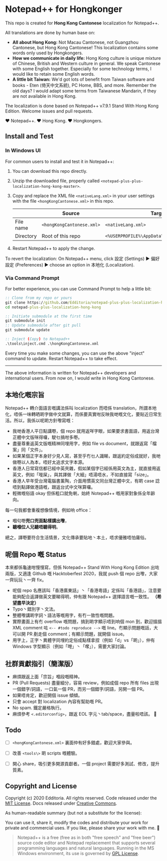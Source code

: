 # Notepad++ for Hongkonger

This repo is created for **Hong Kong Cantonese** localization for Notepad++.

All translations are done by human base on:

- **All about Hong Kong:** Not Macau Cantonese, not Guangzhou Cantonese, but Hong Kong Cantonese! This localization contains some words only used by Hongkongers.
- **How we communicate in daily life:** Hong Kong culture is unique mixture of Chinese, British and Western culture in general. We speak Cantonese with some English together. Especially for some technology terms, I would like to retain some English words.
- **A little bit Taiwan:** We'd got lots of benefit from Taiwan software and books - Eten (倚天中文系統), PC Home, BBS, and more. Remember the old days? I would adapt some terms from Taiwanese Mandarin, if they are not available in Hong Kong.

The localization is done based on Notepad++ v7.9.1 Stand With Hong Kong Edition. Welcome issues and pull requests.

:heart: Notepad++. :heart: Hong Kong. :heart: Hongkongers.


## Install and Test

### In Windows UI

For common users to install and test it in Notepad++:

1. You can download this repo directly.
1. Unzip the downloaded file, properly called `<notepad-plus-plus-localization-hong-kong-master>`.
1. Copy and replace the XML file `<nativeLang.xml>` in your user settings with the file `<hongKongCantonese.xml>` in this repo.

	|           | Source                    | Target             |
	| --------- | ------                    | ------             |
	| File name | `<hongKongCantonese.xml>` | `<nativeLang.xml>` |
	| Directory | Root of this repo         | `<%USERPROFILE%\AppData\Roaming\Notepad++\>` |

1. Restart Notepad++ to apply the change.

To revert the localization: On Notepad++ menu, click 設定 (Settings) ▶︎ 偏好設定 (Preferences) ▶︎ choose an option in 本地化 (Localization).


### Via Command Prompt

For better experience, you can use Command Prompt to help a little bit:

```cmd
:: Clone from my repo or yours
git clone https://github.com/Edditoria/notepad-plus-plus-localization-hong-kong.git
cd notepad-plus-plus-localization-hong-kong

:: Initiate submodule at the first time
git submodule init
:: Update submodule after git pull
git submodule update

:: Inject (Copy) to Notepad++
.\tools\inject.cmd .\hongKongCantonese.xml
```

Every time you make some changes, you can use the above "inject" command to update. Restart Notepad++ to take effect.

---

The above information is written for Notepad++ developers and international users. From now on, I would write in Hong Kong Cantonese.


## 本地化嘅宗旨

Notepad++ 轉介面語言嘅講法係叫 localization 而唔係 translation，所謂本地化，唔係一味轉晒啲字做中文就算，而係要真實咁反映我哋嘅文化，要貼近日常生活。所以，我係以呢啲方針嚟寫嘅：

- 我哋香港人平日點講嘢，個 repo 就用返咩字眼，如果要求書面語，用返台灣正體中文版咪得囉，駛乜搞咁多嘢。
- 盡量尊重返英文版嘅精神同埋用字，例如 file vs document，就跟返寫「檔案」同「文件」。
- 如果某個正字本身好少見人寫，甚至乎冇乜人識睇，跟返約定俗成就好，我哋做嘢以人為本，唔好太追求文字本源。
- 香港人日常寫信都已經中英夾雜，假如某個字已經係用英文為主，就直接用返英文，例如「嘥屎」，與其譯做「大細」唔湯唔水，不如直接寫「size」。
- 香港人早年受台灣電腦書薰陶，介面用慣英文同台灣正體中文，有啲 case 諗唔到點譯做港語嘅，跟返台式中文咪算囉。
- 輕微嘅俗語 okay 但係粗口就免喇，始終 Notepad++ 嘅用家對象係全年齡向。

每一句我都會重複想像情境，例如响 office：

- 嗰句嘢**兜口兜面點樣講出嚟**，
- **聽嗰位人兄聽唔聽得明**。

總之，譯嘢要符合生活情景，文化傳承要貼地丶本土，唔求優雅唔怕庸俗。


## 呢個 Repo 嘅 Status

本來都係龜速咁慢慢寫，但係 Notepad++ Stand With Hong Kong Edition 出咗兩版，又適逢 Github 嘅 Hacktoberfest 2020，我就 push 個 repo 出嚟，大家一齊玩玩丶一齊 fix。

- 呢個 repo 名應該叫「香港廣東話」丶「香港粵語」定係叫「香港語」，注意要能夠配合返譯做英文要睇得明，仲有跟 Notepad++ 選擇語言嘅一致性。 **（希望盡早決定）**
- Typo丶錯別字丶文法。
- 整體嚟講啲字詞丶語法等嘅用字，有冇一致性嘅問題。
- 實際畫面上有冇 overflow 嘅問題，搞到啲字顯示唔到响個 mon 到，歡迎搵搵 XML comment 咗 `<-- #todo reproduce -->` 嘅 line。冇顯示問題嘅話，大可以開 PR 剷走個 comment；有顯示問題，就開個 issue。
- 用字上，正字丶異體字同埋約定俗成點樣拿捏（例如「d」vs「啲」），仲有 Windows 字型顯示（例如「𠹺」丶「𡁵」），需要大家討論。


## 社群貢獻指引（簡潔版）

- 麻煩跟返上面「宗旨」嗰段嘅精神。
- PR (Pull Requests) 盡量細分，容易 review，例如成個 repo 所有 files 出現一個錯字/詞語，一口氣一個 PR，而另一個錯字/詞語，另開一個 PR。
- 如果唔肯定，歡迎開個 issue 傾傾。
- 只會 accept 對 localization 內容有幫助嘅 PR。
- No spam. 鐵定嚴格執行。
- 麻煩參考 `<.editorconfig>`，跟返 EOL 字元丶tab/space，盡量啦唔該。 :pray:


## Todo

- [ ] `<hongKongCantonese.xml>` 裏面仲有好多錯處，歡迎大家參與。
- [ ] 改善 `<tools\>` 啲 scripts 嘅體驗。
- [ ] 開心 share，吸引更多開源貢獻者。一個 project 需要好多測試、修改，提升質素。


## Copyright and License

Copyright (c) 2020 Edditoria. All rights reserved. Code released under the [MIT License](LICENSE.txt). Docs released under [Creative Commons](https://creativecommons.org/licenses/by/4.0/).

As human-readable summary (but not a substitute for the license):

You can use it, share it, modify the codes and distribute your work for private and commercial uses. If you like, please share your work with me. :pizza:

> Notepad++ is a free (free as in both "free speech" and "free beer") source code editor and Notepad replacement that supports several programming languages and natural languages. Running in the MS Windows environment, its use is governed by [GPL License](https://github.com/notepad-plus-plus/notepad-plus-plus/blob/master/LICENSE).
